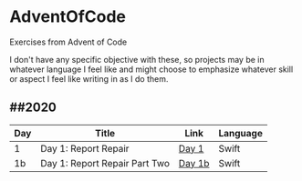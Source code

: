 # AdventOfCode
Exercises from Advent of Code

I don't have any specific objective with these, so projects may be in whatever language I feel like and might choose to emphasize whatever skill or aspect I feel like writing in as I do them.

##2020
-----------

| Day | Title | Link | Language |
| --- | --- | --- | --- |
| 1 | Day 1: Report Repair | [Day 1](https://adventofcode.com/2020/day/1) | Swift |
| 1b | Day 1: Report Repair Part Two | [Day 1b](https://adventofcode.com/2020/day/1#part2) | Swift |

